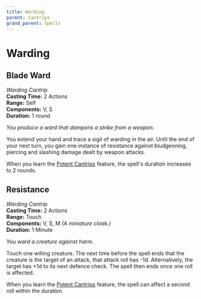 ```yaml
---
title: Warding
parent: Cantrips
grand_parent: Spells
---
```


# Warding

## Blade Ward
*Warding Cantrip*<br>
**Casting Time:** 2 Actions<br>
**Range:** Self<br>
**Components:** V, S<br>
**Duration:** 1 round

*You produce a ward that dampens a strike from a weapon.*

You extend your hand and trace a sigil of warding in the air. Until the end of your next turn, you gain one instance of resistance against bludgeoning, piercing and slashing damage dealt by weapon attacks.

When you learn the [Potent Cantrips](https://stormchaserroleplaying.com/stormchaserRPG/Classes/Mage/#potent-cantrips) feature, the spell's duration increases to 2 rounds.

## Resistance
*Warding Cantrip*<br>
**Casting Time:** 2 Actions<br>
**Range:** Touch<br>
**Components:** V, S, M *(A miniature cloak.)*<br>
**Duration:** 1 Minute

*You ward a creature against harm.*

Touch one willing creature. The next time before the spell ends that the creature is the target of an attack, that attack roll has -1d. Alternatively, the target has +1d to its next defence check. The spell then ends once one roll is affected.

When you learn the [Potent Cantrips](https://stormchaserroleplaying.com/stormchaserRPG/Classes/Mage/#potent-cantrips) feature, the spell can affect a second roll within the duration.

